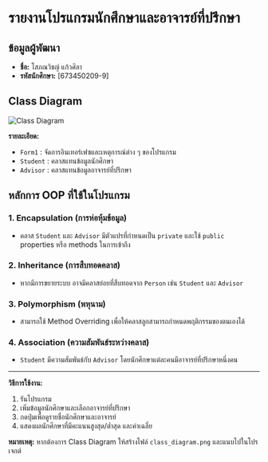 # รายงานโปรแกรมนักศึกษาและอาจารย์ที่ปรึกษา

## ข้อมูลผู้พัฒนา  
- **ชื่อ:** โสภณวิชญ์ แก้วศิลา
- **รหัสนักศึกษา:** [673450209-9]  

## Class Diagram  
![Class Diagram](class_diagram.png)  

**รายละเอียด:**  
- `Form1` : จัดการอินเทอร์เฟซและเหตุการณ์ต่าง ๆ ของโปรแกรม  
- `Student` : คลาสแทนข้อมูลนักศึกษา  
- `Advisor` : คลาสแทนข้อมูลอาจารย์ที่ปรึกษา  

## หลักการ OOP ที่ใช้ในโปรแกรม  
### 1. Encapsulation (การห่อหุ้มข้อมูล)  
   - คลาส `Student` และ `Advisor` มีตัวแปรที่กำหนดเป็น `private` และใช้ `public` properties หรือ methods ในการเข้าถึง  

### 2. Inheritance (การสืบทอดคลาส)  
   - หากมีการขยายระบบ อาจมีคลาสย่อยที่สืบทอดจาก `Person` เช่น `Student` และ `Advisor`  

### 3. Polymorphism (พหุนาม)  
   - สามารถใช้ Method Overriding เพื่อให้คลาสลูกสามารถกำหนดพฤติกรรมของตนเองได้  

### 4. Association (ความสัมพันธ์ระหว่างคลาส)  
   - `Student` มีความสัมพันธ์กับ `Advisor` โดยนักศึกษาแต่ละคนมีอาจารย์ที่ปรึกษาหนึ่งคน  

---
**วิธีการใช้งาน:**  
1. รันโปรแกรม  
2. เพิ่มข้อมูลนักศึกษาและเลือกอาจารย์ที่ปรึกษา  
3. กดปุ่มเพื่อดูรายชื่อนักศึกษาและอาจารย์  
4. แสดงผลนักศึกษาที่มีคะแนนสูงสุด/ต่ำสุด และค่าเฉลี่ย  

**หมายเหตุ:** หากต้องการ Class Diagram ให้สร้างไฟล์ `class_diagram.png` และแนบไปในโปรเจกต์  

